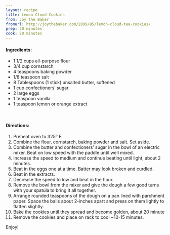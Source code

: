 ```yaml
---
layout: recipe
title: Lemon Cloud Cookies
from: Joy the Baker
fromurl: http://joythebaker.com/2009/05/lemon-cloud-tea-cookies/
prep: 20 minutes
cook: 20 minutes
---
```


#### Ingredients:

* 1 1/2 cups all-purpose flour
* 3/4 cup cornstarch
* 4 teaspoons baking powder
* 1/8 teaspoon salt
* 8 Tablespoons (1 stick) unsalted butter, softened
* 1 cup confectioners’ sugar
* 2 large eggs
* 1 teaspoon vanilla
* 1 teaspoon lemon or orange extract

<br>

#### Directions:

1. Preheat oven to 325° F.
2. Combine the flour, cornstarch, baking powder and salt. Set aside.
3. Combine the butter and confectioners’ sugar in the bowl of an electric
mixer. Beat on low speed with the paddle until well mixed. 
4. Increase the speed to medium and continue beating until light, about 2 minutes.
5. Beat in the eggs one at a time. Batter may look broken and curdled.
6. Beat in the extracts.
7. Decrease the speed to low and beat in the flour. 
8. Remove the bowl from the mixer and give the dough a few good turns with your spatula to bring it all together.
9. Arrange rounded teaspoons of the dough on a pan lined with parchment
paper. Space the balls about 2-inches apart and press on them lightly
to flatten slightly. 
10. Bake the cookies until they spread and become golden, about 20 minute
11. Remove the cookies and place on rack to cool ~10-15 minutes.

Enjoy!
